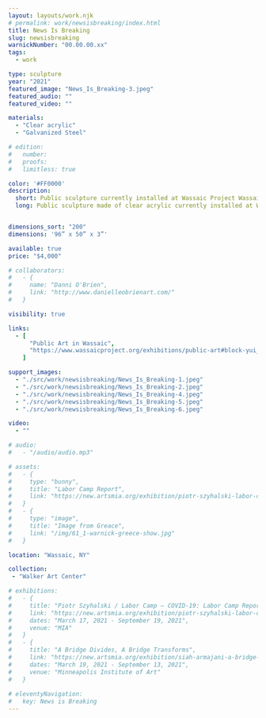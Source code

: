 ```yaml
---
layout: layouts/work.njk
# permalink: work/newsisbreaking/index.html
title: News Is Breaking
slug: newsisbreaking
warnickNumber: "00.00.00.xx"
tags:
  - work

type: sculpture
year: "2021"
featured_image: "News_Is_Breaking-3.jpeg"
featured_audio: ""
featured_video: ""

materials: 
  - "Clear acrylic"
  - "Galvanized Steel"

# edition: 
#   number: 
#   proofs: 
#   limitless: true

color: '#FF0000'
description:
  short: Public sculpture currently installed at Wassaic Project Wassaic, NY. 
  long: Public sculpture made of clear acrylic currently installed at Wassaic Project Wassaic, NY. I think about the news as a lens through which we view the world, and the world as a backdrop to the events we live through. In the studio, I play with words as often as objects, and this billboard plays with how the attention economy has broken our consideration of information.


dimensions_sort: "200"
dimensions: '96” x 50” x 3”'

available: true
price: "$4,000"

# collaborators:
#   - {
#     name: "Danni O'Brien",
#     link: "http://www.danielleobrienart.com/"
#   }

visibility: true

links:
  - [
      "Public Art in Wassaic",
      "https://www.wassaicproject.org/exhibitions/public-art#block-yui_3_17_2_1_1635259463800_75918",
    ]

support_images: 
  - "./src/work/newsisbreaking/News_Is_Breaking-1.jpeg"
  - "./src/work/newsisbreaking/News_Is_Breaking-2.jpeg"
  - "./src/work/newsisbreaking/News_Is_Breaking-4.jpeg"
  - "./src/work/newsisbreaking/News_Is_Breaking-5.jpeg"
  - "./src/work/newsisbreaking/News_Is_Breaking-6.jpeg"

video:
  - ""

# audio:
#   - "/audio/audio.mp3"

# assets: 
#   - {
#     type: "bunny",
#     title: "Labor Camp Report",
#     link: "https://new.artsmia.org/exhibition/piotr-szyhalski-labor-camp-covid-19-labor-camp-report"
#   }
#   - {
#     type: "image",
#     title: "Image from Greace",
#     link: "/img/61_1-warnick-greece-show.jpg"
#   }

location: "Wassaic, NY"

collection:
 - "Walker Art Center"

# exhibitions:
#   - {
#     title: "Piotr Szyhalski / Labor Camp – COVID-19: Labor Camp Report",
#     link: "https://new.artsmia.org/exhibition/piotr-szyhalski-labor-camp-covid-19-labor-camp-report",
#     dates: "March 17, 2021 - September 19, 2021",
#     venue: "MIA"
#   }
#   - {
#     title: "A Bridge Divides, A Bridge Transforms",
#     link: "https://new.artsmia.org/exhibition/siah-armajani-a-bridge-divides-a-bridge-transforms",
#     dates: "March 19, 2021 - September 13, 2021",
#     venue: "Minneapolis Institute of Art"
#   }
  
# eleventyNavigation:
#   key: News is Breaking
---
```

